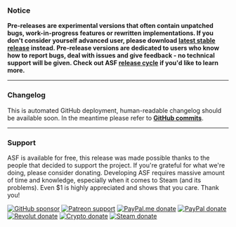 ### Notice

**Pre-releases are experimental versions that often contain unpatched bugs, work-in-progress features or rewritten implementations. If you don't consider yourself advanced user, please download **[latest stable release](https://github.com/JustArchiNET/ArchiSteamFarm/releases/latest)** instead. Pre-release versions are dedicated to users who know how to report bugs, deal with issues and give feedback - no technical support will be given. Check out ASF **[release cycle](https://github.com/JustArchiNET/ArchiSteamFarm/wiki/Release-cycle)** if you'd like to learn more.**

---

### Changelog

This is automated GitHub deployment, human-readable changelog should be available soon. In the meantime please refer to **[GitHub commits](https://github.com/JustArchiNET/ArchiSteamFarm/commits/main)**.

---

### Support

ASF is available for free, this release was made possible thanks to the people that decided to support the project. If you're grateful for what we're doing, please consider donating. Developing ASF requires massive amount of time and knowledge, especially when it comes to Steam (and its problems). Even $1 is highly appreciated and shows that you care. Thank you!

[![GitHub sponsor](https://img.shields.io/badge/GitHub-sponsor-ea4aaa.svg?logo=github-sponsors)](https://github.com/sponsors/JustArchi) [![Patreon support](https://img.shields.io/badge/Patreon-support-f96854.svg?logo=patreon)](https://www.patreon.com/JustArchi) [![PayPal.me donate](https://img.shields.io/badge/PayPal.me-donate-00457c.svg?logo=paypal)](https://www.paypal.me/JustArchi/5eur) [![PayPal donate](https://img.shields.io/badge/PayPal-donate-00457c.svg?logo=paypal)](https://www.paypal.com/cgi-bin/webscr?cmd=_s-xclick&hosted_button_id=HD2P2P3WGS5Y4) [![Revolut donate](https://img.shields.io/badge/Revolut-donate-0075eb.svg?logo=revolut)](https://pay.revolut.com/profile/ukaszyxm) [![Crypto donate](https://img.shields.io/badge/Crypto-donate-f7931a.svg?logo=bitcoin)](https://commerce.coinbase.com/checkout/0c23b844-c51b-45f4-9135-8db7c6fcf98e) [![Steam donate](https://img.shields.io/badge/Steam-donate-000000.svg?logo=steam)](https://steamcommunity.com/tradeoffer/new/?partner=46697991&token=0ix2Ruv_)

